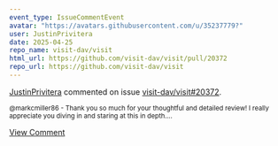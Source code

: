 ```yaml
---
event_type: IssueCommentEvent
avatar: "https://avatars.githubusercontent.com/u/35237779?"
user: JustinPrivitera
date: 2025-04-25
repo_name: visit-dav/visit
html_url: https://github.com/visit-dav/visit/pull/20372
repo_url: https://github.com/visit-dav/visit
---
```


<a href='https://github.com/JustinPrivitera' target='_blank'>JustinPrivitera</a> commented on issue <a href='https://github.com/visit-dav/visit/pull/20372' target='_blank'>visit-dav/visit#20372</a>.

<small>@markcmiller86 - Thank you so much for your thoughtful and detailed review! I really appreciate you diving in and staring at this in depth....</small>

<a href='https://github.com/visit-dav/visit/pull/20372' target='_blank'>View Comment</a>